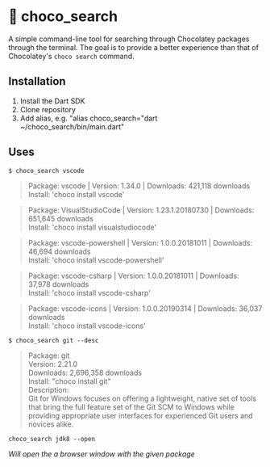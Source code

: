 # 🍫 choco_search
A simple command-line tool for searching through Chocolatey packages through the terminal. The goal is to provide a better experience than that of Chocolatey's `choco search` command.

## Installation
1) Install the Dart SDK
2) Clone repository
3) Add alias, e.g. "alias choco_search="dart ~/choco_search/bin/main.dart"

## Uses
`$ choco_search vscode`


>Package: vscode | Version: 1.34.0 | Downloads: 421,118 downloads  
Install: 'choco install vscode'

>Package: VisualStudioCode | Version: 1.23.1.20180730 | Downloads: 651,645 downloads  
Install: 'choco install visualstudiocode'

>Package: vscode-powershell | Version: 1.0.0.20181011 | Downloads: 46,694 downloads  
Install: 'choco install vscode-powershell'

>Package: vscode-csharp | Version: 1.0.0.20181011 | Downloads: 37,978 downloads  
Install: 'choco install vscode-csharp'

>Package: vscode-icons | Version: 1.0.0.20190314 | Downloads: 36,037 downloads  
Install: 'choco install vscode-icons'

`$ choco_search git --desc`

>Package: git  
Version: 2.21.0  
Downloads: 2,696,358 downloads  
Install: "choco install git"  
Description:  
Git for Windows focuses on offering a lightweight, native set of tools that bring the full feature set of the Git SCM to Windows while providing appropriate user interfaces for experienced Git users and novices alike.

`choco_search jdk8 --open`

*Will open the a browser window with the given package*